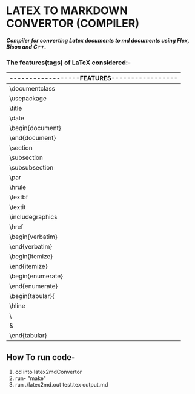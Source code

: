 # LATEX TO MARKDOWN CONVERTOR (COMPILER)

***Compiler for converting Latex documents to md documents using Flex, Bison and C++.*** 

### The features(tags) of LaTeX considered:-

    
|  ------------------FEATURES-----------------|
|---------|
|    \documentclass |
|   \usepackage
|   \title
|   \date
|   \begin{document}
|   \end{document}
|   \section
|   \subsection
|   \subsubsection
|   \par
|   \hrule
|   \textbf
|   \textit
|   \includegraphics
|   \href
|   \begin{verbatim}               
|   \end{verbatim}
|   \begin{itemize}
|   \end{itemize} 
|   \begin{enumerate}
|   \end{enumerate}
|   \begin{tabular}{|c|c|}
|   \hline 
|   \\
|   &
|   \end{tabular}


## How To run code-
1. cd into latex2mdConvertor 
2. run- "make"
3. run ./latex2md.out test.tex output.md
